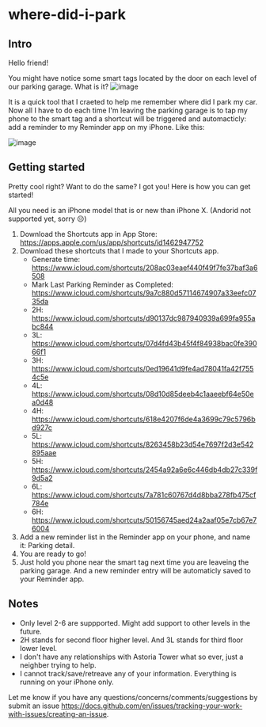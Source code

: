 # where-did-i-park

## Intro

Hello friend!

You might have notice some smart tags located by the door on each level of our parking garage. What is it? 
![image](https://user-images.githubusercontent.com/55776365/149855542-e1035c12-5c2e-4f8b-b27b-f3d927a986ef.png)


It is a quick tool that I craeted to help me remember where did I park my car. Now all I have to do each time I'm leaving the parking garage is to tap my phone to the smart tag and a shortcut will be triggered and automacticly: add a reminder to my Reminder app on my iPhone. Like this: 

![image](https://user-images.githubusercontent.com/55776365/149856045-2e133bbb-af12-4af5-811e-43aef0e9f3cb.png)

## Getting started

Pretty cool right? Want to do the same? I got you! Here is how you can get started!


All you need is an iPhone model that is or new than iPhone X. (Andorid not supported yet, sorry 😔)

1. Download the Shortcuts app in App Store: https://apps.apple.com/us/app/shortcuts/id1462947752
2. Download these shortcuts that I made to your Shortcuts app.
    - Generate time: https://www.icloud.com/shortcuts/208ac03eaef440f49f7fe37baf3a6508
    - Mark Last Parking Reminder as Completed: https://www.icloud.com/shortcuts/9a7c880d57114674907a33eefc0735da
    - 2H: https://www.icloud.com/shortcuts/d90137dc987940939a699fa955abc844
    - 3L: https://www.icloud.com/shortcuts/07d4fd43b45f4f84938bac0fe39066f1
    - 3H: https://www.icloud.com/shortcuts/0ed19641d9fe4ad78041fa42f7554c5e
    - 4L: https://www.icloud.com/shortcuts/08d10d85deeb4c1aaeebf64e50ea0d48
    - 4H: https://www.icloud.com/shortcuts/618e4207f6de4a3699c79c5796bd927c
    - 5L: https://www.icloud.com/shortcuts/8263458b23d54e7697f2d3e542895aae
    - 5H: https://www.icloud.com/shortcuts/2454a92a6e6c446db4db27c339f9d5a2
    - 6L: https://www.icloud.com/shortcuts/7a781c60767d4d8bba278fb475cf784e
    - 6H: https://www.icloud.com/shortcuts/50156745aed24a2aaf05e7cb67e76004
3. Add a new reminder list in the Reminder app on your phone, and name it: Parking detail.
4. You are ready to go!
5. Just hold you phone near the smart tag next time you are leaveing the parking garage. And a new reminder entry will be automaticly saved to your Reminder app. 



## Notes
- Only level 2-6 are suppported. Might add support to other levels in the future. 
- 2H stands for second floor higher level. And 3L stands for third floor lower level.
- I don't have any relationships with Astoria Tower what so ever, just a neighber trying to help.
- I cannot track/save/retreave any of your information. Everything is running on your iPhone only. 


Let me know if you have any questions/concerns/comments/suggestions by submit an issue https://docs.github.com/en/issues/tracking-your-work-with-issues/creating-an-issue. 
